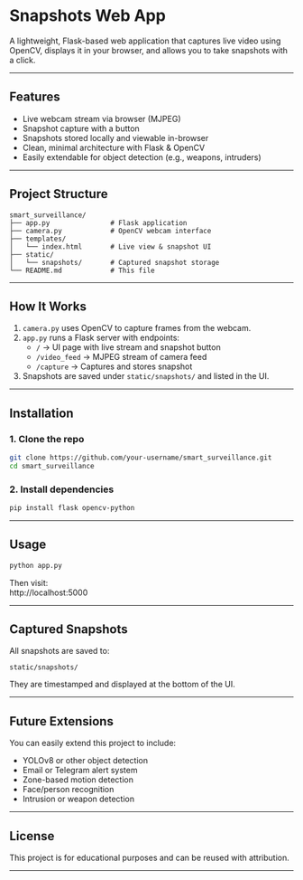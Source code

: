 # Snapshots Web App

A lightweight, Flask-based web application that captures live video using OpenCV, displays it in your browser, and allows you to take snapshots with a click.

---

## Features

- Live webcam stream via browser (MJPEG)
- Snapshot capture with a button
- Snapshots stored locally and viewable in-browser
- Clean, minimal architecture with Flask & OpenCV
- Easily extendable for object detection (e.g., weapons, intruders)

---

## Project Structure

```
smart_surveillance/
├── app.py               # Flask application
├── camera.py            # OpenCV webcam interface
├── templates/
│   └── index.html       # Live view & snapshot UI
├── static/
│   └── snapshots/       # Captured snapshot storage
└── README.md            # This file
```

---

## How It Works

1. `camera.py` uses OpenCV to capture frames from the webcam.
2. `app.py` runs a Flask server with endpoints:
   - `/` → UI page with live stream and snapshot button
   - `/video_feed` → MJPEG stream of camera feed
   - `/capture` → Captures and stores snapshot
3. Snapshots are saved under `static/snapshots/` and listed in the UI.

---

## Installation

### 1. Clone the repo

```bash
git clone https://github.com/your-username/smart_surveillance.git
cd smart_surveillance
```

### 2. Install dependencies

```bash
pip install flask opencv-python
```

---

## Usage

```bash
python app.py
```

Then visit:  
http://localhost:5000

---

## Captured Snapshots

All snapshots are saved to:

```
static/snapshots/
```

They are timestamped and displayed at the bottom of the UI.

---

## Future Extensions

You can easily extend this project to include:

- YOLOv8 or other object detection
- Email or Telegram alert system
- Zone-based motion detection
- Face/person recognition
- Intrusion or weapon detection

---

## License

This project is for educational purposes and can be reused with attribution.

---
